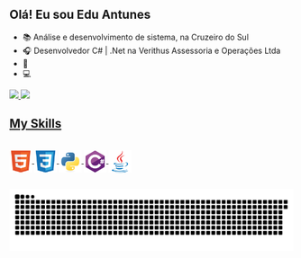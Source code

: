 ## Olá! Eu sou Edu Antunes


 
- 📚 Análise e desenvolvimento de sistema, na Cruzeiro do Sul
- 🎧 Desenvolvedor C# | .Net na Verithus Assessoria e Operações Ltda
- 🔭 
- 💻 


<div>
  <a href="https://github.com/Edu-Antunes">
  <img height="180em" src="https://github-readme-stats.vercel.app/api?username=Edu-Antunes&show_icons=true&theme=dark&include_all_commits=true&count_private=true"/>
  <img height="180em" src="https://github-readme-stats.vercel.app/api/top-langs/?username=Edu-Antunes&layout=compact&langs_count=16&theme=dark"/>
    
</div>
  
  ## My Skills
  
<div style="display: inline_block"><br>
  <img align="center" alt="Edu-HTML" height="40" width="40" src="https://raw.githubusercontent.com/devicons/devicon/master/icons/html5/html5-original.svg">
  <img align="center" alt="Edu-CSS" height="40" width="40" src="https://raw.githubusercontent.com/devicons/devicon/master/icons/css3/css3-original.svg">
  <img align="center" alt="Edu-Python" height="40" width="40" src="https://raw.githubusercontent.com/devicons/devicon/master/icons/python/python-original.svg">
  <img align="center" alt="Edu-Csharp" height="40" width="40" src="https://raw.githubusercontent.com/devicons/devicon/master/icons/csharp/csharp-original.svg">
  <img align="center" alt="Edu-java" height="40" width="40" src="https://raw.githubusercontent.com/devicons/devicon/master/icons/java/java-original.svg">  
</div>
  
 ##
  
<div> 
  
 
  ![Snake animation](https://github.com/Edu-Antunes/Edu-Antunes/blob/output/github-contribution-grid-snake.svg) 
 
 
</div>
 
 


